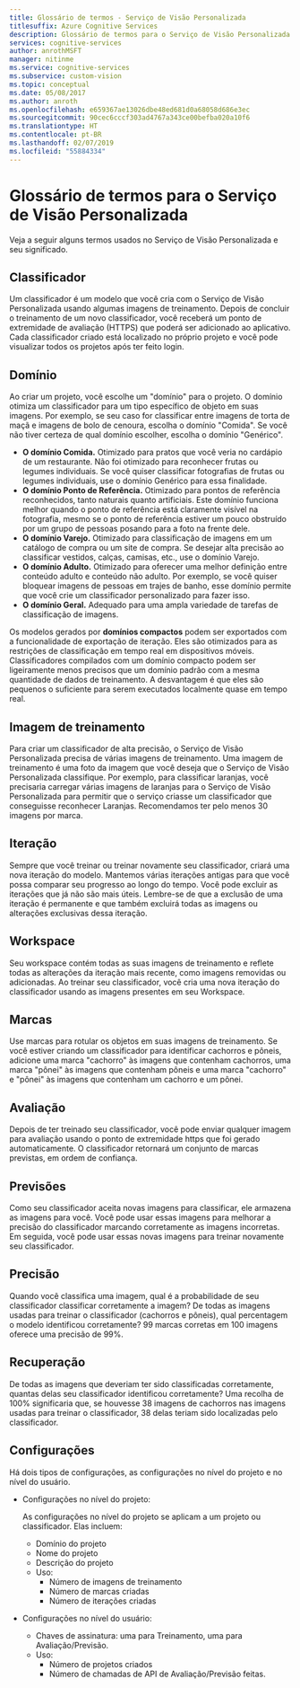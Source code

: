 ```yaml
---
title: Glossário de termos - Serviço de Visão Personalizada
titlesuffix: Azure Cognitive Services
description: Glossário de termos para o Serviço de Visão Personalizada.
services: cognitive-services
author: anrothMSFT
manager: nitinme
ms.service: cognitive-services
ms.subservice: custom-vision
ms.topic: conceptual
ms.date: 05/08/2017
ms.author: anroth
ms.openlocfilehash: e659367ae13026dbe48ed681d0a68058d686e3ec
ms.sourcegitcommit: 90cec6cccf303ad4767a343ce00befba020a10f6
ms.translationtype: HT
ms.contentlocale: pt-BR
ms.lasthandoff: 02/07/2019
ms.locfileid: "55884334"
---
```

# <a name="glossary-of-terms-for-custom-vision-service"></a>Glossário de termos para o Serviço de Visão Personalizada

Veja a seguir alguns termos usados no Serviço de Visão Personalizada e seu significado.

## <a name="classifier"></a>Classificador

Um classificador é um modelo que você cria com o Serviço de Visão Personalizada usando algumas imagens de treinamento. Depois de concluir o treinamento de um novo classificador, você receberá um ponto de extremidade de avaliação (HTTPS) que poderá ser adicionado ao aplicativo. Cada classificador criado está localizado no próprio projeto e você pode visualizar todos os projetos após ter feito login.

## <a name="domain"></a>Domínio

Ao criar um projeto, você escolhe um "domínio" para o projeto. O domínio otimiza um classificador para um tipo específico de objeto em suas imagens. Por exemplo, se seu caso for classificar entre imagens de torta de maçã e imagens de bolo de cenoura, escolha o domínio "Comida". Se você não tiver certeza de qual domínio escolher, escolha o domínio "Genérico".

- **O domínio Comida.** Otimizado para pratos que você veria no cardápio de um restaurante. Não foi otimizado para reconhecer frutas ou legumes individuais. Se você quiser classificar fotografias de frutas ou legumes individuais, use o domínio Genérico para essa finalidade.
- **O domínio Ponto de Referência.** Otimizado para pontos de referência reconhecidos, tanto naturais quanto artificiais. Este domínio funciona melhor quando o ponto de referência está claramente visível na fotografia, mesmo se o ponto de referência estiver um pouco obstruído por um grupo de pessoas posando para a foto na frente dele.
- **O domínio Varejo.** Otimizado para classificação de imagens em um catálogo de compra ou um site de compra. Se desejar alta precisão ao classificar vestidos, calças, camisas, etc., use o domínio Varejo.
- **O domínio Adulto.** Otimizado para oferecer uma melhor definição entre conteúdo adulto e conteúdo não adulto. Por exemplo, se você quiser bloquear imagens de pessoas em trajes de banho, esse domínio permite que você crie um classificador personalizado para fazer isso.
- **O domínio Geral.** Adequado para uma ampla variedade de tarefas de classificação de imagens.

Os modelos gerados por **domínios compactos** podem ser exportados com a funcionalidade de exportação de iteração. Eles são otimizados para as restrições de classificação em tempo real em dispositivos móveis. Classificadores compilados com um domínio compacto podem ser ligeiramente menos precisos que um domínio padrão com a mesma quantidade de dados de treinamento. A desvantagem é que eles são pequenos o suficiente para serem executados localmente quase em tempo real. 

## <a name="training-image"></a>Imagem de treinamento

Para criar um classificador de alta precisão, o Serviço de Visão Personalizada precisa de várias imagens de treinamento. Uma imagem de treinamento é uma foto da imagem que você deseja que o Serviço de Visão Personalizada classifique. Por exemplo, para classificar laranjas, você precisaria carregar várias imagens de laranjas para o Serviço de Visão Personalizada para permitir que o serviço criasse um classificador que conseguisse reconhecer Laranjas. Recomendamos ter pelo menos 30 imagens por marca.

## <a name="iteration"></a>Iteração

Sempre que você treinar ou treinar novamente seu classificador, criará uma nova iteração do modelo. Mantemos várias iterações antigas para que você possa comparar seu progresso ao longo do tempo. Você pode excluir as iterações que já não são mais úteis. Lembre-se de que a exclusão de uma iteração é permanente e que também excluirá todas as imagens ou alterações exclusivas dessa iteração. 

## <a name="workspace"></a>Workspace

Seu workspace contém todas as suas imagens de treinamento e reflete todas as alterações da iteração mais recente, como imagens removidas ou adicionadas. Ao treinar seu classificador, você cria uma nova iteração do classificador usando as imagens presentes em seu Workspace.

## <a name="tags"></a>Marcas

Use marcas para rotular os objetos em suas imagens de treinamento. Se você estiver criando um classificador para identificar cachorros e pôneis, adicione uma marca "cachorro" às imagens que contenham cachorros, uma marca "pônei" às imagens que contenham pôneis e uma marca "cachorro" e "pônei" às imagens que contenham um cachorro e um pônei.

## <a name="evaluation"></a>Avaliação

Depois de ter treinado seu classificador, você pode enviar qualquer imagem para avaliação usando o ponto de extremidade https que foi gerado automaticamente. O classificador retornará um conjunto de marcas previstas, em ordem de confiança.

## <a name="predictions"></a>Previsões

Como seu classificador aceita novas imagens para classificar, ele armazena as imagens para você. Você pode usar essas imagens para melhorar a precisão do classificador marcando corretamente as imagens incorretas. Em seguida, você pode usar essas novas imagens para treinar novamente seu classificador.

## <a name="precision"></a>Precisão

Quando você classifica uma imagem, qual é a probabilidade de seu classificador classificar corretamente a imagem? De todas as imagens usadas para treinar o classificador (cachorros e pôneis), qual percentagem o modelo identificou corretamente? 99 marcas corretas em 100 imagens oferece uma precisão de 99%.

## <a name="recall"></a>Recuperação

De todas as imagens que deveriam ter sido classificadas corretamente, quantas delas seu classificador identificou corretamente? Uma recolha de 100% significaria que, se houvesse 38 imagens de cachorros nas imagens usadas para treinar o classificador, 38 delas teriam sido localizadas pelo classificador.

## <a name="settings"></a>Configurações

Há dois tipos de configurações, as configurações no nível do projeto e no nível do usuário.

- Configurações no nível do projeto: 
  
  As configurações no nível do projeto se aplicam a um projeto ou classificador. Elas incluem:

   - Domínio do projeto
   - Nome do projeto
   - Descrição do projeto
   - Uso:
      - Número de imagens de treinamento
      - Número de marcas criadas
      - Número de iterações criadas

- Configurações no nível do usuário: 
   - Chaves de assinatura: uma para Treinamento, uma para Avaliação/Previsão.
   - Uso:
      - Número de projetos criados
      - Número de chamadas de API de Avaliação/Previsão feitas.
